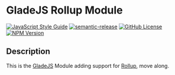 # GladeJS Rollup Module

[![JavaScript Style Guide](https://img.shields.io/badge/code_style-standard-brightgreen.svg)](https://standardjs.com)
[![semantic-release](https://img.shields.io/badge/%20%20%F0%9F%93%A6%F0%9F%9A%80-semantic--release-e10079.svg)](https://github.com/semantic-release/semantic-release)
[![GitHub License](https://img.shields.io/github/license/gladejs/rollup)](./LICENSE)
[![NPM Version](https://img.shields.io/npm/v/@gladejs/rollup)](https://www.npmjs.com/package/@gladejs/rollup)

## Description
This is the [GladeJS](https://gladejs.com/) Module adding support for [Rollup](https://rollupjs.org/), move along.
